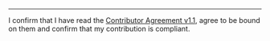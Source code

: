 

______________________________________
I confirm that I have read the [Contributor Agreement v1.1](https://github.com/tegonal/scripts/blob/v1.2.1/.github/Contributor%20Agreement.txt), agree to be bound on them and confirm that my contribution is compliant.

